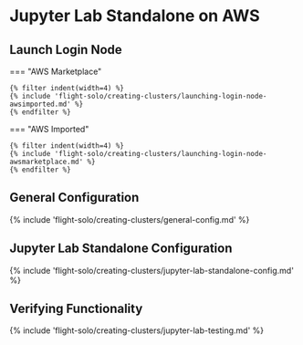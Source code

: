 # Jupyter Lab Standalone on AWS

## Launch Login Node

=== "AWS Marketplace"

    {% filter indent(width=4) %}
    {% include 'flight-solo/creating-clusters/launching-login-node-awsimported.md' %}
    {% endfilter %}

=== "AWS Imported"

    {% filter indent(width=4) %}
    {% include 'flight-solo/creating-clusters/launching-login-node-awsmarketplace.md' %}
    {% endfilter %}


## General Configuration

{% include 'flight-solo/creating-clusters/general-config.md' %}

## Jupyter Lab Standalone Configuration

{% include 'flight-solo/creating-clusters/jupyter-lab-standalone-config.md' %}

## Verifying Functionality

{% include 'flight-solo/creating-clusters/jupyter-lab-testing.md' %}
